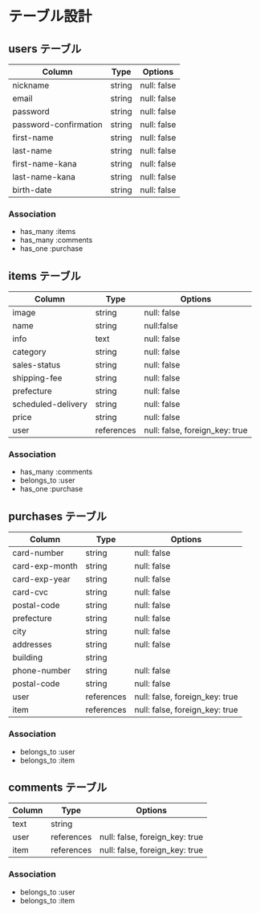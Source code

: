 # テーブル設計

## users テーブル

| Column   | Type   | Options     |
| -------- | ------ | ----------- |
| nickname     | string | null: false |
| email    | string | null: false |
| password | string | null: false |
| password-confirmation | string | null: false |
| first-name | string | null: false |
| last-name | string | null: false |
| first-name-kana | string | null: false |
| last-name-kana | string | null: false |
| birth-date | string | null: false |

### Association

- has_many :items
- has_many :comments
- has_one :purchase

## items テーブル

| Column | Type   | Options     |
| ------ | ------ | ----------- |
| image  | string | null: false |
| name | string | null:false|
| info | text | null: false |
| category | string | null: false |
| sales-status | string | null: false |
| shipping-fee | string | null: false |
| prefecture | string | null: false |
| scheduled-delivery | string | null: false |
| price | string | null: false |
| user | references | null: false, foreign_key: true |

### Association

- has_many :comments
- belongs_to :user
- has_one :purchase

## purchases テーブル

| Column | Type       | Options                        |
| ------ | ---------- | ------------------------------ |
| card-number   | string | null: false |
| card-exp-month   | string | null: false |
| card-exp-year | string | null: false |
| card-cvc | string | null: false |
| postal-code | string | null: false |
| prefecture | string | null: false |
| city | string | null: false |
| addresses | string | null: false |
| building | string |  |
| phone-number | string | null: false |
| postal-code | string | null: false |
| user | references | null: false, foreign_key: true |
| item | references | null: false, foreign_key: true |

### Association

- belongs_to :user
- belongs_to :item

## comments テーブル

| Column  | Type       | Options                        |
| ------- | ---------- | ------------------------------ |
| text | string     |                                |
| user    | references | null: false, foreign_key: true |
| item    | references | null: false, foreign_key: true |

### Association

- belongs_to :user
- belongs_to :item
